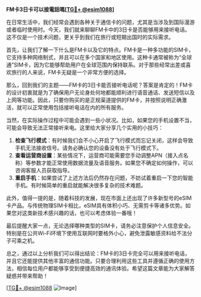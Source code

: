 **FM卡3日卡可以接電話嗎[[TG💪+ @esim1088](https://t.me/s/esim1088)]**

在日常生活中，我们经常会遇到各种关于通信卡的问题，尤其是当涉及到国际漫游或者临时使用时。今天，我们就来聊聊FM卡中的3日卡是否能够用来接听电话。这不仅是一个技术问题，更关乎到我们在旅行或短期出国时的实际需求。

首先，让我们了解一下什么是FM卡以及它的特点。FM卡是一种多功能的SIM卡，它支持多种网络制式，并且可以在多个国家和地区使用。这种卡通常被称为“全球通”SIM卡，因为它能够帮助用户在全球范围内保持联系。对于那些经常出差或喜欢旅行的人来说，FM卡无疑是一个非常方便的选择。

那么，回到我们的主题——FM卡的3日卡能否接听电话呢？答案是肯定的！FM卡的设计初衷就是为了确保用户无论身处何地都能顺利进行语音通话、发送短信以及上网等功能。因此，只要你购买的是正规渠道提供的FM卡，并按照说明正确激活，就可以正常使用包括接听电话在内的所有服务。

当然，在实际操作过程中可能会遇到一些小状况。比如，如果您的手机设置不当，可能会导致无法正常接听来电。这里给大家分享几个实用的小技巧：

1. **检查飞行模式**：有时候我们会不小心开启了飞行模式而忘记关闭，这样会导致手机无法接收信号。请务必确认您的设备没有处于飞行模式下。
2. **查看运营商设置**：某些情况下，运营商可能需要您手动调整APN（接入点名称）等参数才能正常使用数据流量及语音服务。如果您不确定如何操作，可以咨询客服人员获取指导。
3. **重启手机**：如果尝试了上述方法后仍然存在问题，不妨试着重启一下您的智能手机。有时候简单的重启就能解决很多复杂的技术难题。

此外，值得一提的是，随着科技的发展，现在市面上还出现了许多新型号的eSIM卡产品。与传统物理SIM卡相比，eSIM具有体积小巧、无需剪卡等诸多优势。如果您对这类新技术感兴趣的话，也可以考虑体验一番哦！

最后提醒大家一点，无论选择哪种类型的SIM卡，请务必注意保护个人信息安全。特别是在公共Wi-Fi环境下使用互联网时要格外小心，避免泄露敏感资料给不法分子可乘之机。

总之，通过以上分析我们可以得出结论：FM卡的3日卡完全可以用来接听电话，并且它还能提供其他丰富的通信功能。只要合理利用这些工具并遵循正确的使用方法，相信每位用户都能够享受到便捷高效的通讯体验。希望这篇文章能为大家解答疑惑并带来帮助！

[[TG💪+ @esim1088](https://t.me/s/esim1088) ![Image](https://i.postimg.cc/4NQfJmqS/Snipaste-2025-05-13-00-14-12.png)]